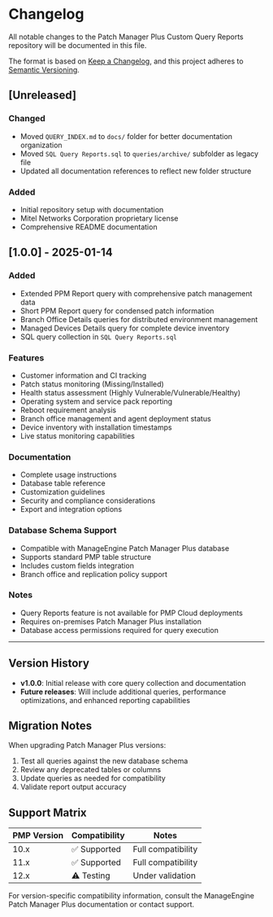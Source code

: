 # Changelog

All notable changes to the Patch Manager Plus Custom Query Reports repository will be documented in this file.

The format is based on [Keep a Changelog](https://keepachangelog.com/en/1.0.0/),
and this project adheres to [Semantic Versioning](https://semver.org/spec/v2.0.0.html).

## [Unreleased]

### Changed
- Moved `QUERY_INDEX.md` to `docs/` folder for better documentation organization
- Moved `SQL Query Reports.sql` to `queries/archive/` subfolder as legacy file
- Updated all documentation references to reflect new folder structure

### Added
- Initial repository setup with documentation
- Mitel Networks Corporation proprietary license
- Comprehensive README documentation

## [1.0.0] - 2025-01-14

### Added
- Extended PPM Report query with comprehensive patch management data
- Short PPM Report query for condensed patch information
- Branch Office Details queries for distributed environment management
- Managed Devices Details query for complete device inventory
- SQL query collection in `SQL Query Reports.sql`

### Features
- Customer information and CI tracking
- Patch status monitoring (Missing/Installed)
- Health status assessment (Highly Vulnerable/Vulnerable/Healthy)
- Operating system and service pack reporting
- Reboot requirement analysis
- Branch office management and agent deployment status
- Device inventory with installation timestamps
- Live status monitoring capabilities

### Documentation
- Complete usage instructions
- Database table reference
- Customization guidelines
- Security and compliance considerations
- Export and integration options

### Database Schema Support
- Compatible with ManageEngine Patch Manager Plus database
- Supports standard PMP table structure
- Includes custom fields integration
- Branch office and replication policy support

### Notes
- Query Reports feature is not available for PMP Cloud deployments
- Requires on-premises Patch Manager Plus installation
- Database access permissions required for query execution

---

## Version History

- **v1.0.0**: Initial release with core query collection and documentation
- **Future releases**: Will include additional queries, performance optimizations, and enhanced reporting capabilities

## Migration Notes

When upgrading Patch Manager Plus versions:
1. Test all queries against the new database schema
2. Review any deprecated tables or columns
3. Update queries as needed for compatibility
4. Validate report output accuracy

## Support Matrix

| PMP Version | Compatibility | Notes |
|-------------|---------------|-------|
| 10.x        | ✅ Supported  | Full compatibility |
| 11.x        | ✅ Supported  | Full compatibility |
| 12.x        | ⚠️ Testing    | Under validation |

For version-specific compatibility information, consult the ManageEngine Patch Manager Plus documentation or contact support.